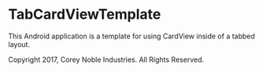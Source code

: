 # TabCardViewTemplate

This Android application is a template for using CardView inside of a tabbed layout.

Copyright 2017, Corey Noble Industries. All Rights Reserved.
